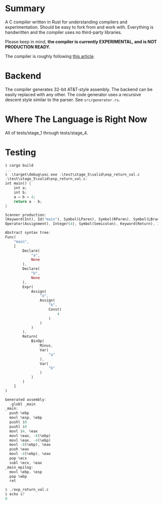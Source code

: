 # Summary
A C compiler written in Rust for understanding compilers and experimentation. Should be easy to fork from and work with.
Everything is handwritten and the compiler uses no third-party libraries.

Please keep in mind, **the compiler is currently EXPERIMENTAL, and is NOT PRODUCTION READY.**

The compiler is roughly following [this article](https://norasandler.com/2017/11/29/Write-a-Compiler.html).

# Backend
The compiler generates 32-bit AT&T-style assembly. The backend can be easily replaced with any other. The code generator uses a recursive descent style similar
to the parser.
See `src/generator.rs`.

# Where The Language is Right Now
All of tests/stage_1 through tests/stage_4.

# Testing
```rs
$ cargo build
...
$ .\target\debug\oxc.exe .\test\stage_5\valid\exp_return_val.c
.\test\stage_5\valid\exp_return_val.c:
int main() {
    int a;
    int b;
    a = b = 4;
    return a - b;
}

Scanner production:
[Keyword(Int), Id("main"), Symbol(LParen), Symbol(RParen), Symbol(LBrace), Keyword(Int), Id("a"), Symbol(Semicolon), Keyword(Int), Id("b"), Symbol(Semicolon), Id("a"), Operator(Assignment), Id("b"),
Operator(Assignment), Integer(4), Symbol(Semicolon), Keyword(Return), Id("a"), Operator(Minus), Id("b"), Symbol(Semicolon), Symbol(RBrace)]

Abstract syntax tree:
Func(
    "main",
    [
        Declare(
            "a",
            None
        ),
        Declare(
            "b",
            None
        ),
        Expr(
            Assign(
                "a",
                Assign(
                    "b",
                    Const(
                        4
                    )
                )
            )
        ),
        Return(
            BinOp(
                Minus,
                Var(
                    "a"
                ),
                Var(
                    "b"
                )
            )
        )
    ]
)

Generated assembly:
  .globl _main
_main:
  push %ebp
  movl %esp, %ebp
  pushl $0
  pushl $0
  movl $4, %eax
  movl %eax, -8(%ebp)
  movl %eax, -4(%ebp)
  movl -8(%ebp), %eax
  push %eax
  movl -4(%ebp), %eax
  pop %ecx
  subl %ecx, %eax
_main_epilog:
  movl %ebp, %esp
  pop %ebp
  ret

$ ./exp_return_val.c
$ echo $?
0
```
